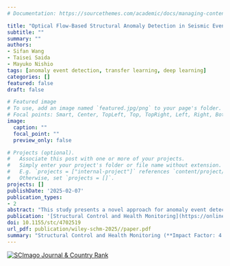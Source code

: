 ```yaml
---
# Documentation: https://sourcethemes.com/academic/docs/managing-content/

title: "Optical Flow-Based Structural Anomaly Detection in Seismic Events From Video Data Combined With Computational Cost Reduction Through Deep Learning"
subtitle: ""
summary: ""
authors:
- Sifan Wang
- Taisei Saida
- Mayuko Nishio
tags: [anomaly event detection, transfer learning, deep learning]
categories: []
featured: false
draft: false

# Featured image
# To use, add an image named `featured.jpg/png` to your page's folder.
# Focal points: Smart, Center, TopLeft, Top, TopRight, Left, Right, BottomLeft, Bottom, BottomRight.
image:
  caption: ""
  focal_point: ""
  preview_only: false

# Projects (optional).
#   Associate this post with one or more of your projects.
#   Simply enter your project's folder or file name without extension.
#   E.g. `projects = ["internal-project"]` references `content/project/deep-learning/index.md`.
#   Otherwise, set `projects = []`.
projects: []
publishDate: '2025-02-07'
publication_types:
- 2
abstract: "This study presents a novel approach for anomaly event detection in large-scale civil structures by integrating transfer learning (TL) techniques with extended node strength network analysis based on video data. By leveraging TL with BEiT + UPerNet pretrained models, the method identifies structural Region-of-Uninterest (RoU), such as windows and doors. Following this identification, the extended node strength network uses rich visual information from the video data, concentrating on structural components to detect disturbances in the nonlinearity vector field within these components. The proposed framework provides a comprehensive solution for anomaly detection, achieving high accuracy and reliability in identifying deviations from normal behavior. The approach was validated through two large-scale structural shaking table tests, which included both pronounced shear cracks and tiny cracks. The detection and quantitative analysis results demonstrated the effectiveness and robustness of the method in detecting varying degrees of anomalies in civil structural components. Additionally, the integration of TL techniques improved computational efficiency by approximately 10%, with a positive correlation observed between this efficiency gain and the proportion of structural RoUs in the video. This study advances anomaly detection in large-scale structures, offering a promising approach to enhancing safety and maintenance practices in critical infrastructure." 
publication: '[Structural Control and Health Monitoring](https://onlinelibrary.wiley.com/journal/schm) (**Impact Factor: 4.6**)'
doi: 10.1155/stc/4702519
url_pdf: publication/wiley-schm-2025//paper.pdf
summary: "Structural Control and Health Monitoring (**Impact Factor: 4.6** in 2023; [Structural Engineering at Google Scholar Metrics](https://scholar.google.com/citations?view_op=top_venues&hl=en&vq=eng_structuralengineering))"
---
```

<a href="https://www.scimagojr.com/journalsearch.php?q=12246&amp;tip=sid&amp;exact=no" title="SCImago Journal &amp; Country Rank"><img border="0" src="https://www.scimagojr.com/journal_img.php?id=12246" alt="SCImago Journal &amp; Country Rank"  /></a>
